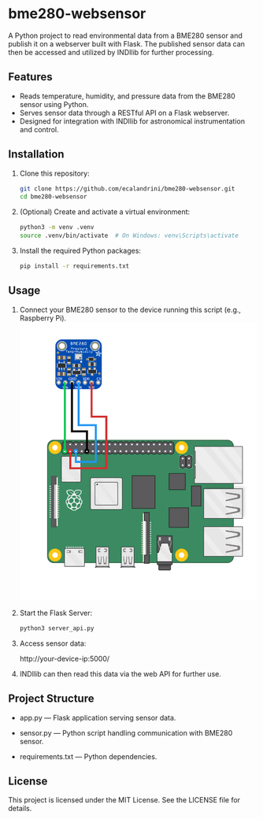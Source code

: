 # bme280-websensor

A Python project to read environmental data from a BME280 sensor and publish it on a webserver built with Flask. The published sensor data can then be accessed and utilized by INDIlib for further processing.

## Features

- Reads temperature, humidity, and pressure data from the BME280 sensor using Python.
- Serves sensor data through a RESTful API on a Flask webserver.
- Designed for integration with INDIlib for astronomical instrumentation and control.

## Installation

1. Clone this repository:
   ```bash
   git clone https://github.com/ecalandrini/bme280-websensor.git
   cd bme280-websensor
   ```

2. (Optional) Create and activate a virtual environment:
   
   ```bash
   python3 -m venv .venv
   source .venv/bin/activate  # On Windows: venv\Scripts\activate
   ```

4. Install the required Python packages:

   ```bash
   pip install -r requirements.txt
   ```

## Usage

1. Connect your BME280 sensor to the device running this script (e.g., Raspberry Pi).
   ![image info](bme280_wiring.png)

3. Start the Flask Server:

   ```bash
   python3 server_api.py
   ```

4. Access sensor data:

   http://your-device-ip:5000/

4. INDIlib can then read this data via the web API for further use.

## Project Structure
- app.py — Flask application serving sensor data.

- sensor.py — Python script handling communication with BME280 sensor.

- requirements.txt — Python dependencies.

## License

This project is licensed under the MIT License. See the LICENSE file for details.
